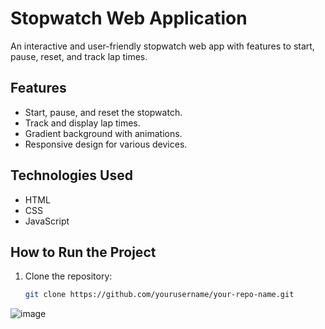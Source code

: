 # Stopwatch Web Application
An interactive and user-friendly stopwatch web app with features to start, pause, reset, and track lap times.

## Features
- Start, pause, and reset the stopwatch.
- Track and display lap times.
- Gradient background with animations.
- Responsive design for various devices.

## Technologies Used
- HTML
- CSS
- JavaScript

## How to Run the Project
1. Clone the repository:
   ```bash
   git clone https://github.com/yourusername/your-repo-name.git
![image](https://github.com/madhumithaaprasad/SCT_WD_02/blob/main/Screenshot%202024-12-31%20011050.png)

